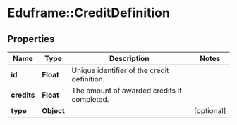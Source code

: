 # Eduframe::CreditDefinition

## Properties
Name | Type | Description | Notes
------------ | ------------- | ------------- | -------------
**id** | **Float** | Unique identifier of the credit definition. | 
**credits** | **Float** | The amount of awarded credits if completed. | 
**type** | **Object** |  | [optional] 


